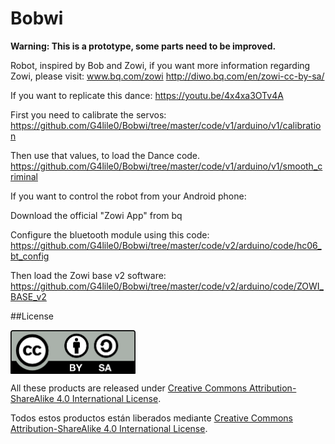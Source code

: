 # Bobwi

<b>Warning: This is a prototype, some parts need to be improved.</B>

Robot, inspired by Bob and Zowi, if you want more information regarding Zowi, please visit:
www.bq.com/zowi
http://diwo.bq.com/en/zowi-cc-by-sa/


If you want to replicate this dance:  https://youtu.be/4x4xa3OTv4A

First you need to calibrate the servos:
https://github.com/G4lile0/Bobwi/tree/master/code/v1/arduino/v1/calibration

Then use that values, to load the Dance code.
https://github.com/G4lile0/Bobwi/tree/master/code/v1/arduino/v1/smooth_criminal

If you want to control the robot from your Android phone: 

Download the official "Zowi App" from bq

Configure the bluetooth module using this code:
https://github.com/G4lile0/Bobwi/tree/master/code/v2/arduino/code/hc06_bt_config

Then load the Zowi base v2 software:
https://github.com/G4lile0/Bobwi/tree/master/code/v2/arduino/code/ZOWI_BASE_v2


##License

<img src="./images/by-sa.png" width="200" align = "center">

All these products are released under [Creative Commons Attribution-ShareAlike 4.0 International License](http://creativecommons.org/licenses/by-sa/4.0/).

Todos estos productos están liberados mediante [Creative Commons Attribution-ShareAlike 4.0 International License](http://creativecommons.org/licenses/by-sa/4.0/).
